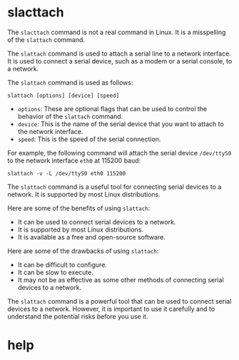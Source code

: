 # slacttach

The `slacttach` command is not a real command in Linux. It is a misspelling of the `slattach` command.

The `slattach` command is used to attach a serial line to a network interface. It is used to connect a serial device, such as a modem or a serial console, to a network.

The `slattach` command is used as follows:

```
slattach [options] [device] [speed]
```

* `options`: These are optional flags that can be used to control the behavior of the `slattach` command.
* `device`: This is the name of the serial device that you want to attach to the network interface.
* `speed`: This is the speed of the serial connection.

For example, the following command will attach the serial device `/dev/ttyS0` to the network interface `eth0` at 115200 baud:

```
slattach -v -L /dev/ttyS0 eth0 115200
```

The `slattach` command is a useful tool for connecting serial devices to a network. It is supported by most Linux distributions.

Here are some of the benefits of using `slattach`:

* It can be used to connect serial devices to a network.
* It is supported by most Linux distributions.
* It is available as a free and open-source software.

Here are some of the drawbacks of using `slattach`:

* It can be difficult to configure.
* It can be slow to execute.
* It may not be as effective as some other methods of connecting serial devices to a network.

The `slattach` command is a powerful tool that can be used to connect serial devices to a network. However, it is important to use it carefully and to understand the potential risks before you use it.


# help 

```

```
